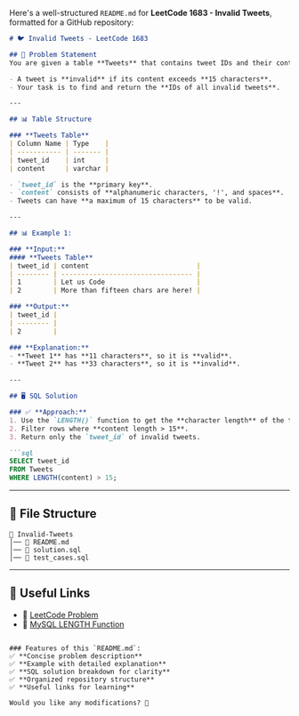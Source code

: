 Here's a well-structured `README.md` for **LeetCode 1683 - Invalid Tweets**, formatted for a GitHub repository:

```md
# 🐦 Invalid Tweets - LeetCode 1683

## 📌 Problem Statement
You are given a table **Tweets** that contains tweet IDs and their content.

- A tweet is **invalid** if its content exceeds **15 characters**.
- Your task is to find and return the **IDs of all invalid tweets**.

---

## 📊 Table Structure

### **Tweets Table**
| Column Name | Type    |
| ----------- | ------- |
| tweet_id    | int     |
| content     | varchar |

- `tweet_id` is the **primary key**.
- `content` consists of **alphanumeric characters, '!', and spaces**.
- Tweets can have **a maximum of 15 characters** to be valid.

---

## 📊 Example 1:

### **Input:**
#### **Tweets Table**
| tweet_id | content                           |
| -------- | --------------------------------- |
| 1        | Let us Code                       |
| 2        | More than fifteen chars are here! |

### **Output:**
| tweet_id |
| -------- |
| 2        |

### **Explanation:**
- **Tweet 1** has **11 characters**, so it is **valid**.
- **Tweet 2** has **33 characters**, so it is **invalid**.

---

## 🖥 SQL Solution

### ✅ **Approach:**
1. Use the `LENGTH()` function to get the **character length** of the tweet.
2. Filter rows where **content length > 15**.
3. Return only the `tweet_id` of invalid tweets.

```sql
SELECT tweet_id
FROM Tweets
WHERE LENGTH(content) > 15;
```

---

## 📁 File Structure
```
📂 Invalid-Tweets
│── 📜 README.md
│── 📜 solution.sql
│── 📜 test_cases.sql
```

---

## 🔗 Useful Links
- 📖 [LeetCode Problem](https://leetcode.com/problems/invalid-tweets/)
- 📝 [MySQL LENGTH Function](https://www.w3schools.com/sql/func_mysql_length.asp)
```

### Features of this `README.md`:
✅ **Concise problem description**  
✅ **Example with detailed explanation**  
✅ **SQL solution breakdown for clarity**  
✅ **Organized repository structure**  
✅ **Useful links for learning**  

Would you like any modifications? 🚀